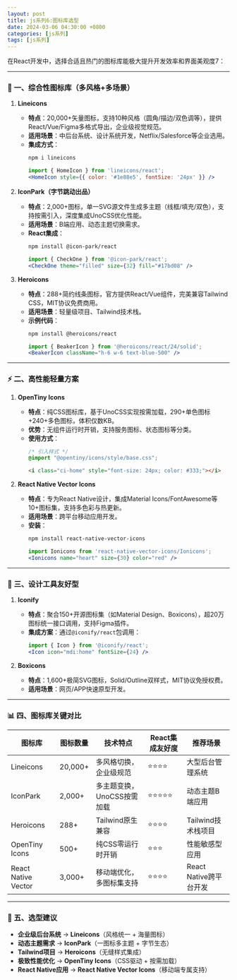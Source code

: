 ```yaml
---
layout: post
title: js系列6:图标库选型
date: 2024-03-06 04:30:00 +0800
categories: [js系列]
tags: [js系列]
---
```

在React开发中，选择合适且热门的图标库能极大提升开发效率和界面美观度7：

---

### 🧩 **一、综合性图标库（多风格+多场景）**
1. **Lineicons**   
   - **特点**：20,000+矢量图标，支持10种风格（圆角/描边/双色调等），提供React/Vue/Figma多格式导出，企业级视觉规范。  
   - **适用场景**：中后台系统、设计系统开发，Netflix/Salesforce等企业选用。  
   - **集成方式**：  
     ```bash
     npm i lineicons
     ```
     ```jsx
     import { HomeIcon } from 'lineicons/react';
     <HomeIcon style={{ color: '#1e88e5', fontSize: '24px' }} />
     ```

2. **IconPark（字节跳动出品）**   
   - **特点**：2,000+图标，单一SVG源文件生成多主题（线框/填充/双色），支持按需引入，深度集成UnoCSS优化性能。  
   - **适用场景**：B端应用、动态主题切换需求。  
   - **React集成**：  
     ```bash
     npm install @icon-park/react
     ```
     ```jsx
     import { CheckOne } from '@icon-park/react';
     <CheckOne theme="filled" size={32} fill="#17bd08" />
     ```

3. **Heroicons**   
   - **特点**：288+简约线条图标，官方提供React/Vue组件，完美兼容Tailwind CSS，MIT协议免费商用。  
   - **适用场景**：轻量级项目、Tailwind技术栈。  
   - **示例代码**：  
     ```bash
     npm install @heroicons/react
     ```
     ```jsx
     import { BeakerIcon } from '@heroicons/react/24/solid';
     <BeakerIcon className="h-6 w-6 text-blue-500" />
     ```

---

### ⚡ **二、高性能轻量方案**
1. **OpenTiny Icons**   
   - **特点**：纯CSS图标库，基于UnoCSS实现按需加载，290+单色图标+240+多色图标，体积仅数KB。  
   - **优势**：无组件运行时开销，支持服务图标、状态图标等分类。  
   - **使用方式**：  
     ```css
     /* 引入样式 */
     @import "@opentiny/icons/style/base.css";
     ```
     ```html
     <i class="ci-home" style="font-size: 24px; color: #333;"></i>
     ```

2. **React Native Vector Icons**   
   - **特点**：专为React Native设计，集成Material Icons/FontAwesome等10+图标集，支持多色彩与热更新。  
   - **适用场景**：跨平台移动应用开发。  
   - **安装**：  
     ```bash
     npm install react-native-vector-icons
     ```
     ```jsx
     import Ionicons from 'react-native-vector-icons/Ionicons';
     <Ionicons name="heart" size={30} color="red" />
     ```

---

### 🎨 **三、设计工具友好型**
1. **Iconify**   
   - **特点**：聚合150+开源图标集（如Material Design、Boxicons），超20万图标统一接口调用，支持Figma插件。  
   - **集成方案**：通过`@iconify/react`包调用：  
     ```jsx
     import { Icon } from '@iconify/react';
     <Icon icon="mdi:home" fontSize={24} />
     ```

2. **Boxicons**   
   - **特点**：1,600+极简SVG图标，Solid/Outline双样式，MIT协议免授权费。  
   - **适用场景**：网页/APP快速原型开发。  

---

### 📊 **四、图标库关键对比**
| **图标库**          | **图标数量** | **技术特点**               | **React集成友好度** | **推荐场景**               |
|---------------------|--------------|---------------------------|---------------------|----------------------------|
| Lineicons           | 20,000+      | 多风格切换，企业级规范     | ⭐⭐⭐⭐               | 大型后台管理系统           |
| IconPark            | 2,000+       | 多主题变换，UnoCSS按需加载 | ⭐⭐⭐⭐⭐              | 动态主题B端应用            |
| Heroicons           | 288+         | Tailwind原生兼容           | ⭐⭐⭐⭐               | Tailwind技术栈项目         |
| OpenTiny Icons      | 500+         | 纯CSS零运行时开销          | ⭐⭐⭐                | 性能敏感型应用             |
| React Native Vector | 3,000+       | 移动端优化，多图标集支持   | ⭐⭐⭐⭐               | React Native跨平台开发     |

---

### 💎 **五、选型建议**
- **企业级后台系统** → **Lineicons**（风格统一 + 海量图标）  
- **动态主题需求** → **IconPark**（一图标多主题 + 字节生态）  
- **Tailwind项目** → **Heroicons**（无缝样式集成）  
- **极致性能优化** → **OpenTiny Icons**（CSS驱动 + 按需加载）  
- **React Native应用** → **React Native Vector Icons**（移动端专属支持）  

